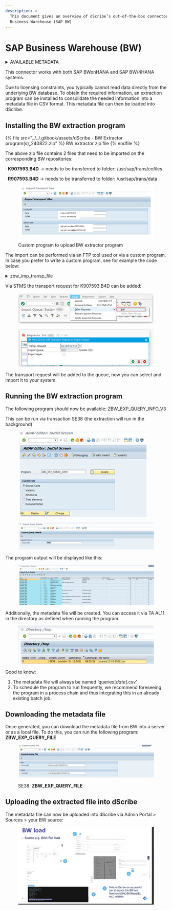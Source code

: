```yaml
---
description: >-
  This document gives an overview of dScribe’s out-of-the-box connector for SAP
  Business Warehouse (SAP BW)
---
```


# SAP Business Warehouse (BW)

<details>

<summary>AVAILABLE METADATA</summary>

Via this file based connector, all SAP BW queries available in a SAP BW client can be automatically cataloged, including information on which InfoProvider these are built.

&#x20;The following metadata is retrieved per BW Query: (in bold indicated the fields made visible in dScribe). Some of the fields are not used but are made available as per standard output by SAP.

* **MAPNAME**: the technical name of the BW query
* NODE\_KEY: L1 hierarchy
* RELATKEY: the hierarchical structure used to link objects which eachother
* **OBJECT**: Type of SAP BW object (Query, CompositeProvider, DatastoreObject, Filter,Characteristic restriction, Selection, Variable,..)
* **TEXT:** the description of the query
* VALUE: the technical value of the individual BW object (per line
* OBJVERS: brings along whether or not the object is ‘A(ctive)’ and thus usable.
* COMPID: technical field containing the query name (only on the query available)
* VERSION: technical field containing the version of the object (not used further in dScribe)
* COMPDIM: technical field containing the dimension of the object (not used further in dScribe)
* OBJSTAT: description of the ‘OBJVERS’ object (ACT being Active)
* CONTREL: not used
* CONTTIMESTMP: not used
* OWNER: the person who originally created the BW query
* BWAPPL: not used
* ACTIVFL: ‘X’ indicates the object is active
* TIMESTMP: Timestamp of last change of the BW query
* TSTPNM: Name of the person that has last changed the object
* TSTPDAT: Date of the last change
* TSTPTIM: Time of the last change
* LASTUSED: Timestamp of the last time the object was used
* CREATED: Timestamp of creation of the BW query
* CHANGED\_WITH: not used
* INFOAREA: SAP BW Infoarea under which the BW query is saved.&#x20;

</details>

This connector works with both SAP BWonHANA and SAP BW/4HANA systems.

Due to licensing constraints, you typically cannot read data directly from the underlying BW database. To obtain the required information, an extraction program can be installed to consolidate the needed information into a metadata file in CSV format. This metadata file can then be loaded into dScribe.

## Installing the BW extraction program

{% file src="../../.gitbook/assets/dScribe - BW Extractor program(s)_240822.zip" %}
BW extractor zip file
{% endfile %}

The above zip file contains 2 files that need to be imported on the corresponding BW repositories:

·         **K907593.B4D** -> needs to be transferred to folder: /usr/sap/trans/cofiles

·         **R907593.B4D** -> needs to be transferred to folder: /usr/sap/trans/data

<figure><img src="../../.gitbook/assets/image (1).png" alt=""><figcaption><p>Custom program to upload BW extractor program</p></figcaption></figure>

The import can be performed via an FTP tool used or via a custom program. In case you prefer to write a custom program, see for example the code below:

<details>

<summary>zbw_imp_transp_file</summary>

REPORT zbw\_imp\_transp\_file MESSAGE-ID zbw\_exp\_query\_info.

INCLUDE zbw\_imp\_transp\_filesrc. " UI

START-OF-SELECTION.

START-OF-SELECTION.&#x20;

CALL FUNCTION 'ARCHIVFILE\_CLIENT\_TO\_SERVER'&#x20;

EXPORTING&#x20;

path = lfile&#x20;

targetpath = file&#x20;

EXCEPTIONS&#x20;

error\_file = 1&#x20;

OTHERS = 2.&#x20;

IF sy-subrc <> 0.&#x20;

MESSAGE i001.

ELSE.&#x20;

CALL FUNCTION 'ARCHIVFILE\_CLIENT\_TO\_SERVER'&#x20;

EXPORTING&#x20;

path = co\_lfile&#x20;

targetpath = co\_file&#x20;

EXCEPTIONS error\_file = 1&#x20;

OTHERS = 2.

&#x20;IF sy-subrc <> 0.&#x20;

MESSAGE i001.&#x20;

ELSE.&#x20;

MESSAGE s002.&#x20;

ENDIF.&#x20;

ENDIF.

</details>

Via STMS the transport request for K907593.B4D can be added:

<figure><img src="../../.gitbook/assets/Import transport files2.png" alt=""><figcaption></figcaption></figure>

<figure><img src="../../.gitbook/assets/Import transport files3.png" alt=""><figcaption></figcaption></figure>

The transport request will be added to the queue, now you can select and import it to your system.

## Running the BW extraction program

The following program should now be available: ZBW\_EXP\_QUERY\_INFO\_V3

&#x20;This can be run via transaction SE38 (the extraction will run in the background)

<figure><img src="../../.gitbook/assets/Import transport files4.png" alt=""><figcaption></figcaption></figure>

<figure><img src="../../.gitbook/assets/Import transport files5.png" alt=""><figcaption></figcaption></figure>

&#x20;The program output will be displayed like this:

<figure><img src="../../.gitbook/assets/Import transport files6.png" alt=""><figcaption></figcaption></figure>

Additionally, the metadata file will be created. You can access it via TA AL11 in the directory as defined when running the program.

<figure><img src="../../.gitbook/assets/Picture12.jpg" alt=""><figcaption></figcaption></figure>

Good to know:

1. The metadata file will always be named ‘queries\[_date_].csv'&#x20;
2. To schedule the program to run frequently, we recommend foreseeing the program in a process chain and thus integrating this in an already existing batch job.

## Downloading the metadata file

Once generated, you can download the metadata file from BW into a server or as a local file. To do this, you can run the following program: **ZBW\_EXP\_QUERY\_FILE**

<figure><img src="../../.gitbook/assets/Import transport files8.png" alt=""><figcaption><p>SE38: <strong>ZBW_EXP_QUERY_FILE</strong></p></figcaption></figure>

## Uploading the extracted file into dScribe

The metadata file can now be uploaded into dScribe via Admin Portal > Sources > your BW source:

<figure><img src="../../.gitbook/assets/Upload BW in dScribe1.png" alt=""><figcaption></figcaption></figure>
